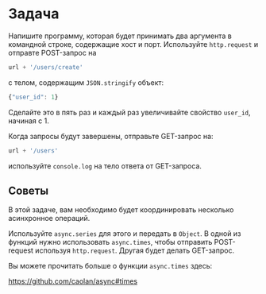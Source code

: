 # Задача

Напишите программу, которая будет принимать два аргумента в командной строке,
содержащие хост и порт. Используйте `http.request` и отправте POST-запрос на

```js
url + '/users/create'
```
с телом, содержащим `JSON.stringify` объект:

```js
{"user_id": 1}
```

Сделайте это в пять раз и каждый раз увеличивайте свойство `user_id`, начиная с 1.

Когда запросы будут завершены, отправьте GET-запрос на:

```js
url + '/users'
```

используйте `console.log` на тело ответа от GET-запроса.

## Советы

В этой задаче, вам необходимо будет координировать несколько асинхронное операций.

Используйте `async.series` для этого и передать в `Object`. В одной из функций
нужно использовать `async.times`, чтобы отправить POST-request используя `http.request`.
Другая будет делать GET-запрос.

Вы можете прочитать больше о функции `async.times` здесь:

  https://github.com/caolan/async#times

